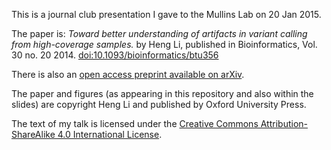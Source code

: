 This is a journal club presentation I gave to the Mullins Lab on 20 Jan 2015.

The paper is: _Toward better understanding of artifacts in variant calling from
high-coverage samples._ by Heng Li, published in Bioinformatics, Vol. 30 no. 20
2014.  [doi:10.1093/bioinformatics/btu356](http://doi.org/10.1093/bioinformatics/btu356)

There is also an [open access preprint available on arXiv](http://arxiv.org/abs/1404.0929).

The paper and figures (as appearing in this repository and also within the
slides) are copyright Heng Li and published by Oxford University Press.

The text of my talk is licensed under the <a rel="license"
href="http://creativecommons.org/licenses/by-sa/4.0/">Creative Commons
Attribution-ShareAlike 4.0 International License</a>.
